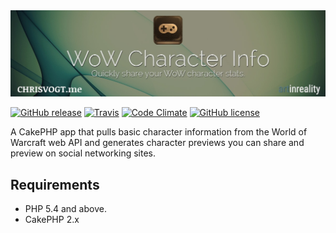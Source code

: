 <img src="webroot/img/wci-banner.jpg" alt="World of Warcraft Character Stats">

[![GitHub release](https://img.shields.io/github/release/chrisvogt/wowchar-info.svg?style=flat-square)]()
[![Travis](https://img.shields.io/travis/chrisvogt/wowchar-info.svg?style=flat-square)]()
[![Code Climate](https://img.shields.io/codeclimate/github/chrisvogt/wowchar-info.svg?style=flat-square)]()
[![GitHub license](https://img.shields.io/github/license/chrisvogt/wowchar-info.svg?style=flat-square)]()

A CakePHP app that pulls basic character information from the World of Warcraft web API and generates character previews you can share and preview on social networking sites.

## Requirements

- PHP 5.4 and above.
- CakePHP 2.x
